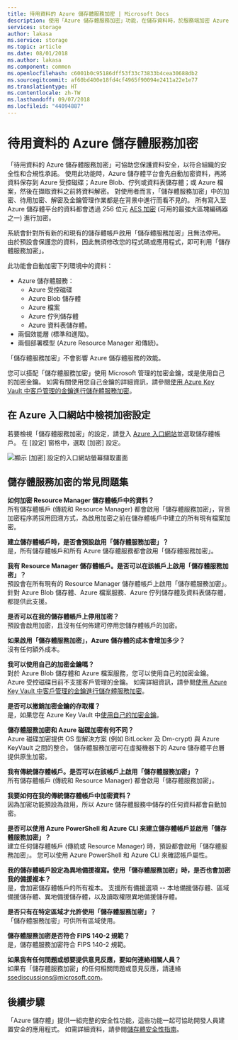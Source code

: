 ```yaml
---
title: 待用資料的 Azure 儲存體服務加密 | Microsoft Docs
description: 使用「Azure 儲存體服務加密」功能，在儲存資料時，於服務端加密 Azure 受控磁碟、Azure Blob 儲存體、Azure 檔案服務、Azure 佇列儲存體及 Azure 資料表儲存體，然後在擷取資料時使用它。
services: storage
author: lakasa
ms.service: storage
ms.topic: article
ms.date: 08/01/2018
ms.author: lakasa
ms.component: common
ms.openlocfilehash: c6001b0c95186dff53f33c73833b4cea30688db2
ms.sourcegitcommit: af60bd400e18fd4cf4965f90094e2411a22e1e77
ms.translationtype: HT
ms.contentlocale: zh-TW
ms.lasthandoff: 09/07/2018
ms.locfileid: "44094887"
---
```

# <a name="azure-storage-service-encryption-for-data-at-rest"></a>待用資料的 Azure 儲存體服務加密
「待用資料的 Azure 儲存體服務加密」可協助您保護資料安全，以符合組織的安全性和合規性承諾。 使用此功能時，Azure 儲存體平台會先自動加密資料，再將資料保存到 Azure 受控磁碟；Azure Blob、佇列或資料表儲存體；或 Azure 檔案，然後在擷取資料之前將資料解密。 對使用者而言，「儲存體服務加密」中的加密、待用加密、解密及金鑰管理作業都是在背景中進行而看不見的。 所有寫入至 Azure 儲存體平台的資料都會透過 256 位元 [AES 加密](https://en.wikipedia.org/wiki/Advanced_Encryption_Standard) \(可用的最強大區塊編碼器之一\) 進行加密。

系統會針對所有新的和現有的儲存體帳戶啟用「儲存體服務加密」且無法停用。 由於預設會保護您的資料，因此無須修改您的程式碼或應用程式，即可利用「儲存體服務加密」。

此功能會自動加密下列環境中的資料：

- Azure 儲存體服務：
    - Azure 受控磁碟
    - Azure Blob 儲存體
    - Azure 檔案
    - Azure 佇列儲存體
    - Azure 資料表儲存體。  
- 兩個效能層 (標準和進階)。
- 兩個部署模型 (Azure Resource Manager 和傳統)。

「儲存體服務加密」不會影響 Azure 儲存體服務的效能。

您可以搭配「儲存體服務加密」使用 Microsoft 管理的加密金鑰，或是使用自己的加密金鑰。 如需有關使用您自己金鑰的詳細資訊，請參閱[使用 Azure Key Vault 中客戶管理的金鑰進行儲存體服務加密](storage-service-encryption-customer-managed-keys.md)。

## <a name="view-encryption-settings-in-the-azure-portal"></a>在 Azure 入口網站中檢視加密設定
若要檢視「儲存體服務加密」的設定，請登入 [Azure 入口網站](https://portal.azure.com)並選取儲存體帳戶。 在 [設定] 窗格中，選取 [加密] 設定。

![顯示 [加密] 設定的入口網站螢幕擷取畫面](./media/storage-service-encryption/image1.png)

## <a name="faq-for-storage-service-encryption"></a>儲存體服務加密的常見問題集
**如何加密 Resource Manager 儲存體帳戶中的資料？**  
所有儲存體帳戶 (傳統和 Resource Manager) 都會啟用「儲存體服務加密」，背景加密程序將採用回溯方式，為啟用加密之前在儲存體帳戶中建立的所有現有檔案加密。

**建立儲存體帳戶時，是否會預設啟用「儲存體服務加密」？**  
是，所有儲存體帳戶和所有 Azure 儲存體服務都會啟用「儲存體服務加密」。

**我有 Resource Manager 儲存體帳戶。是否可以在該帳戶上啟用「儲存體服務加密」？**  
預設會在所有現有的 Resource Manager 儲存體帳戶上啟用「儲存體服務加密」。 針對 Azure Blob 儲存體、Azure 檔案服務、Azure 佇列儲存體及資料表儲存體，都提供此支援。 

**是否可以在我的儲存體帳戶上停用加密？**  
預設會啟用加密，且沒有任何佈建可停用您儲存體帳戶的加密。 

**如果啟用「儲存體服務加密」，Azure 儲存體的成本會增加多少？**  
沒有任何額外成本。

**我可以使用自己的加密金鑰嗎？**  
對於 Azure Blob 儲存體和 Azure 檔案服務，您可以使用自己的加密金鑰。 Azure 受控磁碟目前不支援客戶管理的金鑰。 如需詳細資訊，請參閱[使用 Azure Key Vault 中客戶管理的金鑰進行儲存體服務加密](storage-service-encryption-customer-managed-keys.md)。

**是否可以撤銷加密金鑰的存取權？**  
是，如果您在 Azure Key Vault 中[使用自己的加密金鑰](storage-service-encryption-customer-managed-keys.md)。

**儲存體服務加密和 Azure 磁碟加密有何不同？**  
Azure 磁碟加密提供 OS 型解決方案 (例如 BitLocker 及 Dm-crypt) 與 Azure KeyVault 之間的整合。 儲存體服務加密可在虛擬機器下的 Azure 儲存體平台層提供原生加密。

**我有傳統儲存體帳戶。是否可以在該帳戶上啟用「儲存體服務加密」？**  
所有儲存體帳戶 (傳統和 Resource Manager) 都會啟用「儲存體服務加密」。

**我要如何在我的傳統儲存體帳戶中加密資料？**  
因為加密功能預設為啟用，所以 Azure 儲存體服務中儲存的任何資料都會自動加密。 

**是否可以使用 Azure PowerShell 和 Azure CLI 來建立儲存體帳戶並啟用「儲存體服務加密」？**  
建立任何儲存體帳戶 (傳統或 Resource Manager) 時，預設都會啟用「儲存體服務加密」。 您可以使用 Azure PowerShell 和 Azure CLI 來確認帳戶屬性。

**我的儲存體帳戶設定為異地備援複寫。使用「儲存體服務加密」時，是否也會加密我的備援複本？**  
是，會加密儲存體帳戶的所有複本。 支援所有備援選項 -- 本地備援儲存體、區域備援儲存體、異地備援儲存體，以及讀取權限異地備援儲存體。

**是否只有在特定區域才允許使用「儲存體服務加密」？**  
「儲存體服務加密」可供所有區域使用。

**儲存體服務加密是否符合 FIPS 140-2 規範？**  
是，儲存體服務加密符合 FIPS 140-2 規範。

**如果我有任何問題或想要提供意見反應，要如何連絡相關人員？**  
如果有「儲存體服務加密」的任何相關問題或意見反應，請連絡 [ssediscussions@microsoft.com](mailto:ssediscussions@microsoft.com)。

## <a name="next-steps"></a>後續步驟
「Azure 儲存體」提供一組完整的安全性功能，這些功能一起可協助開發人員建置安全的應用程式。 如需詳細資料，請參閱[儲存體安全性指南](../storage-security-guide.md)。
